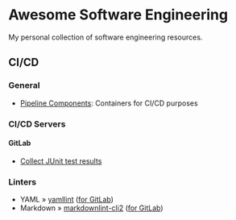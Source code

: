 # Awesome Software Engineering

My personal collection of software engineering resources.

## CI/CD

### General

* [Pipeline Components](https://pipeline-components.dev): Containers for CI/CD purposes

### CI/CD Servers

#### GitLab

* [Collect JUnit test results](https://docs.gitlab.com/ee/ci/yaml/artifacts_reports.html)

### Linters

* YAML » [yamllint](https://pipeline-components.dev/containers/yamllint/) ([for GitLab](ci-cd/linters/gitlab.md#yamllint))
* Markdown » [markdownlint-cli2](https://pipeline-components.dev/containers/markdownlint-cli2/)
  ([for GitLab](ci-cd/linters/gitlab.md#markdownlint-cli2))
